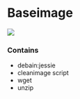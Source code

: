 # Baseimage
[![](https://imagelayers.io/badge/lolhens/baseimage:latest.svg)](https://imagelayers.io/?images=lolhens/baseimage:latest 'Get your own badge on imagelayers.io')
### Contains
* debain:jessie
* cleanimage script
* wget
* unzip
